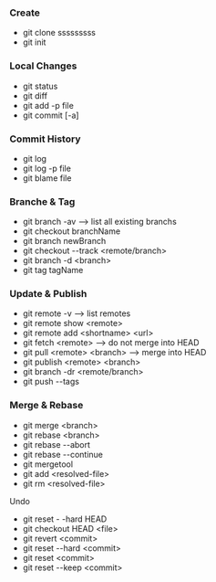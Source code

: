 ### Create

- git clone sssssssss
- git init

### Local Changes

- git status
- git diff
- git add -p file
- git commit [-a]

### Commit History

- git log
- git log -p file
- git blame file

### Branche & Tag

- git branch -av    --> list all existing branchs
- git checkout branchName
- git branch newBranch
- git checkout --track <remote/branch>
- git branch -d \<branch>
- git tag tagName

### Update & Publish

- git remote -v --> list remotes
- git remote  show \<remote>
- git remote add \<shortname> \<url>
- git fetch \<remote>  --> do not merge into HEAD
- git pull \<remote> \<branch> --> merge into HEAD
- git publish \<remote> \<branch>
- git branch -dr \<remote/branch>
- git push --tags

### Merge & Rebase

- git merge \<branch>
- git rebase \<branch>
- git rebase --abort
- git rebase --continue
- git mergetool
- git add \<resolved-file>
- git rm \<resolved-file>

Undo

- git reset - -hard HEAD
- git checkout HEAD \<file>
- git revert \<commit>
- git reset --hard \<commit>
- git reset \<commit>
- git reset --keep \<commit>